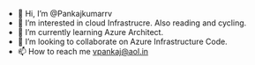 - 👋 Hi, I’m @Pankajkumarrv
- 👀 I’m interested in cloud Infrastrucre. Also reading and cycling.
- 🌱 I’m currently learning Azure Architect.
- 💞️ I’m looking to collaborate on Azure Infrastructure Code.
- 📫 How to reach me vpankaj@aol.in

<!---
Pankajkumarrv/Pankajkumarrv is a ✨ special ✨ repository because its `README.md` (this file) appears on your GitHub profile.
You can click the Preview link to take a look at your changes.
--->
